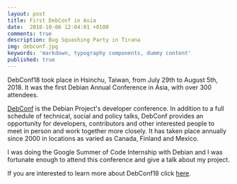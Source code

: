 ```yaml
---
layout: post
title: First DebConf in Asia
date:  2018-10-06 12:04:01 +0100
comments: true
description: Bug Squashing Party in Tirana
img: debconf.jpg
keywords: 'markdown, typography components, dummy content'
published: true
---
```


DebConf18 took place in Hsinchu, Taiwan, from July 29th to August 5th, 2018. It was the first Debian Annual Conference in Asia, with over 300 attendees.

[DebConf](https://www.debconf.org) is the Debian Project's developer conference. In addition to a full schedule of technical, social and policy talks, DebConf provides an opportunity for developers, contributors and other interested people to meet in person and work together more closely.
It has taken place annually since 2000 in locations as varied as Canada, Finland and Mexico. 

I was doing the Google Summer of Code Internship with Debian and I was fortunate enough to attend this conference and give a talk about my project. 

If you are interested to learn more about DebConf18 click [here](https://debconf18.debconf.org).






